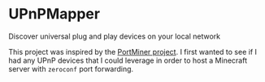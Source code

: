 # UPnPMapper
Discover universal plug and play devices on your local network

This project was inspired by the [PortMiner project](https://github.com/smithy212000/PortMiner). I first wanted to see if I had any UPnP devices that I could leverage in order to host a Minecraft server with `zeroconf` port forwarding.
